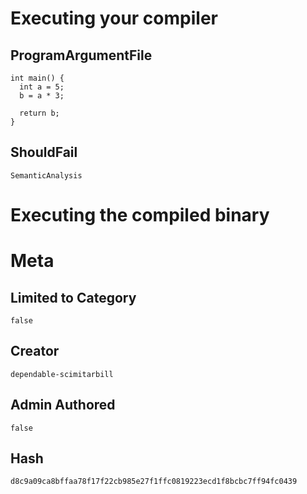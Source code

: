 # Executing your compiler

## ProgramArgumentFile

```
int main() {
  int a = 5;
  b = a * 3;

  return b;
}
```

## ShouldFail

```
SemanticAnalysis
```

# Executing the compiled binary

# Meta

## Limited to Category

```
false
```

## Creator

```
dependable-scimitarbill
```

## Admin Authored

```
false
```

## Hash

```
d8c9a09ca8bffaa78f17f22cb985e27f1ffc0819223ecd1f8bcbc7ff94fc0439
```
